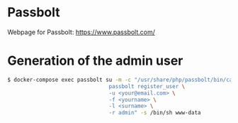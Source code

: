 # Passbolt

Webpage for Passbolt: https://www.passbolt.com/

# Generation of the admin user

```bash
$ docker-compose exec passbolt su -m -c "/usr/share/php/passbolt/bin/cake \
                                passbolt register_user \
                                -u <your@email.com> \
                                -f <yourname> \
                                -l <surname> \
                                -r admin" -s /bin/sh www-data
```